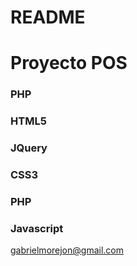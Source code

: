# README #
# Proyecto POS

### PHP
### HTML5
### JQuery
### CSS3
### PHP
### Javascript

gabrielmorejon@gmail.com
